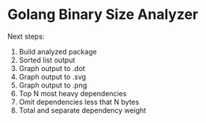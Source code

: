 # Golang Binary Size Analyzer

Next steps:

1. Build analyzed package
2. Sorted list output
3. Graph output to .dot
4. Graph output to .svg
5. Graph output to .png
6. Top N most heavy dependencies
7. Omit dependencies less that N bytes
8. Total and separate dependency weight
